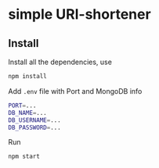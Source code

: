 # simple URl-shortener

## Install

Install all the dependencies, use

```sh
npm install
```

Add `.env` file with Port and MongoDB info

```sh
PORT=...
DB_NAME=...
DB_USERNAME=...
DB_PASSWORD=...
```

Run

```sh
npm start
```
